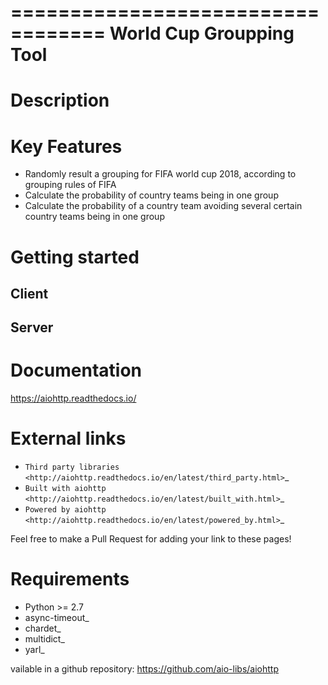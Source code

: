 
==================================
World Cup Groupping Tool
==================================

Description
============


   

Key Features
============

- Randomly result a grouping for FIFA world cup 2018, according to grouping rules of FIFA 
- Calculate the probability of  country teams being in one group
- Calculate the probability of a country team avoiding several certain country teams being in one group


Getting started
===============

Client
------





Server
------






Documentation
=============

https://aiohttp.readthedocs.io/

External links
==============

* `Third party libraries
  <http://aiohttp.readthedocs.io/en/latest/third_party.html>`_
* `Built with aiohttp
  <http://aiohttp.readthedocs.io/en/latest/built_with.html>`_
* `Powered by aiohttp
  <http://aiohttp.readthedocs.io/en/latest/powered_by.html>`_

Feel free to make a Pull Request for adding your link to these pages!



Requirements
============

- Python >= 2.7
- async-timeout_
- chardet_
- multidict_
- yarl_

vailable in a github repository:
https://github.com/aio-libs/aiohttp


